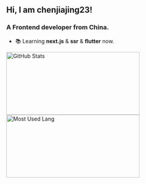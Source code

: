 ## Hi, I am chenjiajing23!

### A Frontend developer from China.

- 📚 Learning **next.js** & **ssr** & **flutter** now.

<img width="350px" height="165px" alt="GitHub Stats" src="https://github-readme-stats.vercel.app/api?username=chenjiajing23&count_private=true&show_icons=true"/>

<img width="350px" height="165px" alt="Most Used Lang" src="https://github-readme-stats.vercel.app/api/top-langs/?username=chenjiajing23&layout=compact"/>
